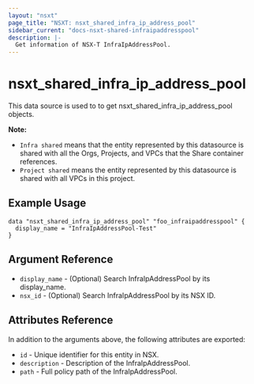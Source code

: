 ```yaml
---
layout: "nsxt"
page_title: "NSXT: nsxt_shared_infra_ip_address_pool"
sidebar_current: "docs-nsxt-shared-infraipaddresspool"
description: |-
  Get information of NSX-T InfraIpAddressPool.
---
```


<!--
    Copyright 2023 VMware, Inc.
    SPDX-License-Identifier: Mozilla Public License 2.0
-->

# nsxt_shared_infra_ip_address_pool

This data source is used to to get nsxt_shared_infra_ip_address_pool objects.

**Note:**
* `Infra shared` means that the entity represented by this datasource is shared with all the Orgs, Projects, and VPCs that the Share container references.
* `Project shared` means the entity represented by this datasource is shared with all VPCs in this project. 

## Example Usage

```hcl
data "nsxt_shared_infra_ip_address_pool" "foo_infraipaddresspool" {
  display_name = "InfraIpAddressPool-Test"
}
```

## Argument Reference

* `display_name` - (Optional) Search InfraIpAddressPool by its display_name.
* `nsx_id` - (Optional) Search InfraIpAddressPool by its NSX ID.

## Attributes Reference

In addition to the arguments above, the following attributes are exported:

* `id` - Unique identifier for this entity in NSX.
* `description` - Description of the InfraIpAddressPool.
* `path` - Full policy path of the InfraIpAddressPool.

